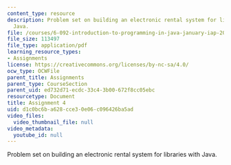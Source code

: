 ```yaml
---
content_type: resource
description: Problem set on building an electronic rental system for libraries with
  Java.
file: /courses/6-092-introduction-to-programming-in-java-january-iap-2010/d1c0bc6ba628cce30e06c096426ba5ad_MIT6_092IAP10_assn04.pdf
file_size: 113497
file_type: application/pdf
learning_resource_types:
- Assignments
license: https://creativecommons.org/licenses/by-nc-sa/4.0/
ocw_type: OCWFile
parent_title: Assignments
parent_type: CourseSection
parent_uid: ed732d71-ecdc-33c4-3b00-672f8cc05ebc
resourcetype: Document
title: Assignment 4
uid: d1c0bc6b-a628-cce3-0e06-c096426ba5ad
video_files:
  video_thumbnail_file: null
video_metadata:
  youtube_id: null
---
```

Problem set on building an electronic rental system for libraries with Java.
